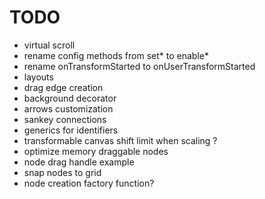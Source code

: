 # TODO

- virtual scroll
- rename config methods from set* to enable*
- rename onTransformStarted to onUserTransformStarted
- layouts
- drag edge creation
- background decorator
- arrows customization
- sankey connections
- generics for identifiers
- transformable canvas shift limit when scaling ?
- optimize memory draggable nodes
- node drag handle example
- snap nodes to grid
- node creation factory function?
